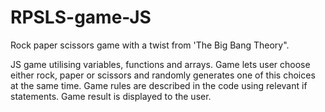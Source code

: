# RPSLS-game-JS

Rock paper scissors game with a twist from 'The Big Bang Theory".

JS game utilising variables, functions and arrays.
Game lets user choose either rock, paper or scissors and randomly generates one of this choices at the same time. 
Game rules are described in the code using relevant if statements.
Game result is displayed to the user.
